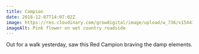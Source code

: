 ```yaml
---
title: Campion
date: 2018-12-07T14:07:02Z
image: https://res.cloudinary.com/growdigital/image/upload/w_736/v1544178466/campion-4ECC151F.jpg
imageAlt: Pink flower on wet country roadside
---
```


Out for a walk yesterday, saw this Red Campion braving the damp elements.

